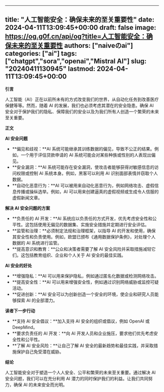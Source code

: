 
---
title: "人工智能安全：确保未来的至关重要性"
date: 2024-04-11T13:09:45+00:00
draft: false
image: https://og.g0f.cn/api/og?title=人工智能安全：确保未来的至关重要性
authors: ["naiveのai"]
categories: ["ai"]
tags: ["chatgpt","sora","openai","Mistral AI"]
slug: "20240411130945"
lastmod: 2024-04-11T13:09:45+00:00
---
**引言**

人工智能（AI）正在以前所未有的方式改变我们的世界，从自动化任务到改善医疗保健等等。然而，随着 AI 的发展，我们也必须考虑其潜在的安全隐患。确保 AI 安全对于保护我们的隐私、保障我们的安全以及为我们所有人创造一个繁荣的未来至关重要。

**正文**

**AI 安全问题**

* **偏见和歧视：**AI 系统可能继承其训练数据的偏见，导致不公正的结果。例如，一个用于评估贷款申请的 AI 系统可能会对某些种族或性别的人表现出偏见。
* **安全漏洞：**AI 系统可能存在安全漏洞，使攻击者能够获得对敏感信息的访问权限或控制 AI 系统本身。例如，黑客可以利用 AI 识别面部表情并窃取个人数据。
* **自动化恶意行为：**AI 可以被用来自动化恶意行为，例如网络攻击、虚假信息传播或操纵选举。例如，AI 可以用来创建逼真的虚假视频或生成令人信服的虚假新闻文章。

**解决 AI 安全问题的方案**

* **负责任的 AI 开发：**AI 系统应以负责任的方式开发，优先考虑安全性和公平性。这包括使用无偏见的数据集、实施安全措施并定期进行安全评估。
* **监管和治理：**必须制定法规和治理框架，以指导 AI 的开发和使用，确保其安全性和负责使用。例如，欧盟已颁布《通用数据保护条例》，对处理个人数据的 AI 系统进行监管。
* **提高意识和教育：**公众和决策者需要了解 AI 安全风险并采取措施减轻它们。这包括教育组织、企业和个人关于 AI 安全的最佳实践。

**AI 安全的好处**

* **增强隐私：**AI 可以用来保护隐私，例如通过匿名化数据或检测网络攻击。
* **提高安全性：**AI 可以用来增强安全性，例如通过识别网络威胁或监控可疑活动。
* **促进创新：**AI 安全可以为创新创造一个安全的环境，使企业和研究人员能够探索 AI 的全部潜力。

**读者下一步行动**

* **支持 AI 安全倡议：**加入支持 AI 安全的组织或倡议，例如 OpenAI 或 DeepMind。
* **要求负责任的 AI 开发：**向 AI 开发人员和企业施压，要求他们优先考虑安全性和公平性。
* **了解 AI 安全风险：**让自己了解 AI 安全的最新趋势和最佳实践，并采取措施保护自己免受潜在威胁。

**结论**

人工智能安全对于塑造一个人人安全、公平和繁荣的未来至关重要。通过解决 AI 安全问题，我们可以在充分利用 AI 潜力的同时保护我们的利益。让我们共同努力，确保 AI 的未来安全而光明。